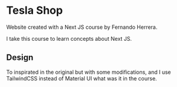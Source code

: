 # Tesla Shop

Website created with a Next JS course by Fernando Herrera.

I take this course to learn concepts about Next JS.

## Design

To inspirated in the original but with some modifications, and I use TailwindCSS instead of Material UI what was it in the course.

